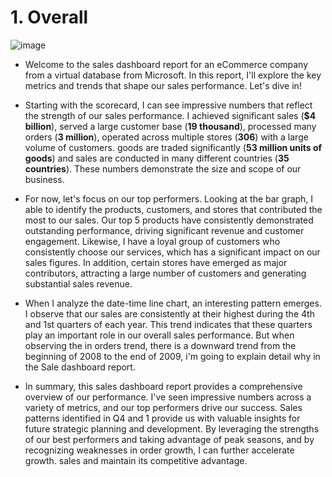 # 1. Overall 
![image](https://github.com/DooPhiLong/Contoso-BI-Demo-Dataset-Sale-report/assets/120476961/b3dd5a34-79b9-4e5e-a77e-48addfa33f82)


- Welcome to the sales dashboard report for an eCommerce company from a virtual database from Microsoft. In this report, I'll explore the key metrics and trends that shape our sales performance. Let's dive in!

- Starting with the scorecard, I can see impressive numbers that reflect the strength of our sales performance. I achieved significant sales (**$4 billion**), served a large customer base (**19 thousand**), processed many orders (**3 million**), operated across multiple stores (**306**) with a large volume of customers. goods are traded significantly (**53 million units of goods**) and sales are conducted in many different countries (**35 countries**). These numbers demonstrate the size and scope of our business.

- For now, let's focus on our top performers. Looking at the bar graph, I able to identify the products, customers, and stores that contributed the most to our sales. Our top 5 products have consistently demonstrated outstanding performance, driving significant revenue and customer engagement. Likewise, I have a loyal group of customers who consistently choose our services, which has a significant impact on our sales figures. In addition, certain stores have emerged as major contributors, attracting a large number of customers and generating substantial sales revenue.

- When I analyze the date-time line chart, an interesting pattern emerges. I observe that our sales are consistently at their highest during the 4th and 1st quarters of each year. This trend indicates that these quarters play an important role in our overall sales performance. But when observing the in orders trend, there is a downward trend from the beginning of 2008 to the end of 2009, i'm going to explain detail why in the Sale dashboard report.
  
- In summary, this sales dashboard report provides a comprehensive overview of our performance. I've seen impressive numbers across a variety of metrics, and our top performers drive our success. Sales patterns identified in Q4 and 1 provide us with valuable insights for future strategic planning and development. By leveraging the strengths of our best performers and taking advantage of peak seasons, and by recognizing weaknesses in order growth, I can further accelerate growth. sales and maintain its competitive advantage.
